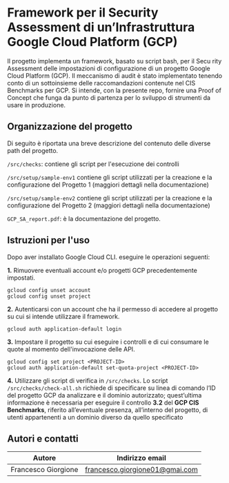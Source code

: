 # Framework per il Security Assessment di un’Infrastruttura Google Cloud Platform (GCP)

Il progetto implementa un framework, basato su script bash, per il Secu
rity Assessment delle impostazioni di configurazione di un progetto Google Cloud Platform
(GCP). Il meccanismo di audit è stato implementato tenendo conto di un sottoinsieme delle
raccomandazioni contenute nel CIS Benchmarks per GCP. Si intende, con la presente repo, fornire una Proof of Concept 
che funga da punto di partenza per lo sviluppo di strumenti da usare in produzione.

## Organizzazione del progetto
Di seguito è riportata una breve descrizione del contenuto delle diverse path del progetto.


`/src/checks`: contiene gli script per l'esecuzione dei controlli

`/src/setup/sample-env1` contiene gli script utilizzati per la creazione e la configurazione
del Progetto 1 (maggiori dettagli nella documentazione)

`/src/setup/sample-env2` contiene gli script utilizzati per la creazione e la configurazione
del Progetto 2 (maggiori dettagli nella documentazione)

`GCP_SA_report.pdf`: è la documentazione del progetto.


## Istruzioni per l'uso
Dopo aver installato Google Cloud CLI. eseguire le operazioni seguenti:



**1.** Rimuovere eventuali account e/o progetti GCP precedentemente impostati.

```
gcloud config unset account
gcloud config unset project
```

**2.** Autenticarsi con un account che ha il permesso di accedere al progetto su cui si intende
   utilizzare il framework.

`gcloud auth application-default login`


**3.** Impostare il progetto su cui eseguire i controlli e di cui consumare le quote
al momento dell'invocazione delle API.

```
gcloud config set project <PROJECT-ID>
gcloud auth application-default set-quota-project <PROJECT-ID>
```

**4.** Utilizzare gli script di verifica in `/src/checks`. Lo script `/src/checks/check-all.sh`
richiede di specificare su linea di comando
l’ID del progetto GCP da analizzare e il dominio autorizzato; quest’ultima informazione è
necessaria per eseguire il controllo **3.2** del **GCP CIS Benchmarks**, riferito all’eventuale presenza, all’interno del progetto,
di utenti appartenenti a un dominio diverso da quello specificato


## Autori e contatti
| Autore              | Indirizzo email                |
|---------------------|--------------------------------|
| Francesco Giorgione | francesco.giorgione01@gmai.com |